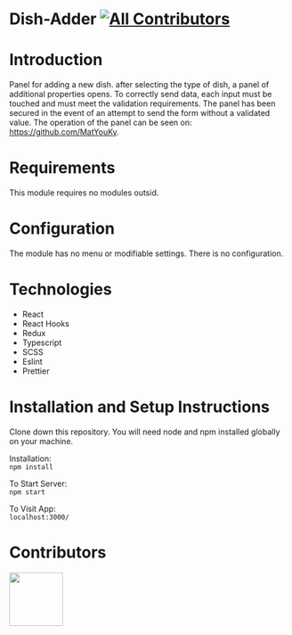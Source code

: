 # Dish-Adder [![All Contributors](https://img.shields.io/badge/all_contributors-1-orange.svg?style=flat-square)](#Contributors)

# Introduction 

Panel for adding a new dish. after selecting the type of dish, a panel of additional properties opens. To correctly send data, each input must be touched and must meet the validation requirements. The panel has been secured in the event of an attempt to send the form without a validated value.
The operation of the panel can be seen on: https://github.com/MatYouKy.

# Requirements 

This module requires no modules outsid.

# Configuration

The module has no menu or modifiable settings. There is no configuration.

# Technologies

- React
- React Hooks
- Redux
- Typescript
- SCSS
- Eslint
- Prettier

# Installation and Setup Instructions

Clone down this repository. You will need node and npm installed globally on your machine.

Installation:  
`npm install`

To Start Server:  
`npm start`

To Visit App:  
`localhost:3000/`


# Contributors

<a href="https://github.com/MatYouKy"><img src='https://avatars.githubusercontent.com/u/76663651?v=4' width='96px' height='96px'/></a>